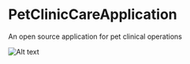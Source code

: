 # PetClinicCareApplication
An open source application for pet clinical operations 


![Alt text](new.gif)
